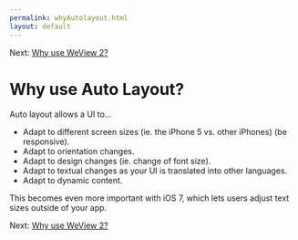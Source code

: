 ```yaml
---
permalink: whyAutolayout.html
layout: default
---
```


Next\: [Why use WeView 2?](whyWeView2.html)

Why use Auto Layout?
==

<!-- TEMPLATE START -->

Auto layout allows a UI to...

* Adapt to different screen sizes (ie. the iPhone 5 vs. other iPhones) (be responsive).
* Adapt to orientation changes.
* Adapt to design changes (ie. change of font size).
* Adapt to textual changes as your UI is translated into other languages.
* Adapt to dynamic content.

This becomes even more important with iOS 7, which lets users adjust text sizes outside of your app.

<!-- TEMPLATE END -->

Next\: [Why use WeView 2?](whyWeView2.html)